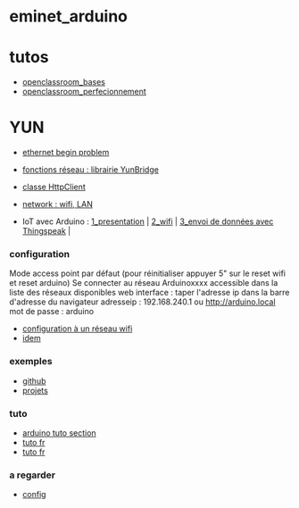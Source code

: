 # eminet_arduino





 # tutos
 * [openclassroom_bases](https://openclassrooms.com/fr/courses/2778161-programmez-vos-premiers-montages-avec-arduino/3285107-installez-vos-outils-de-travail)
 * [openclassroom_perfecionnement](https://openclassrooms.com/fr/courses/3290206-perfectionnez-vous-dans-la-programmation-arduino/3290213-decouvrez-les-principes-mecaniques-des-robots-autonomes)

# YUN
* [ethernet begin problem](https://openclassrooms.com/forum/sujet/arduino-yun-ethernet-begin-mac-probleme)
* [fonctions réseau : librairie YunBridge](http://arduino.cc/en/Reference/YunBridgeLibrary)
* [classe HttpClient](http://arduino.cc/en/Tutorial/HttpClient) 
* [network : wifi, LAN](https://forum.arduino.cc/index.php?topic=345921.0)

* IoT avec Arduino : 
[1_presentation](https://www.youtube.com/watch?v=AYUndgIe_Y4&list=PLoQxGoo4OJ8FiGlbGU-kfHTbArbA-TyeM&index=8) | 
[2_wifi](https://www.youtube.com/watch?v=gD0PUKQiGqo) |
[3_envoi de données avec Thingspeak](https://www.youtube.com/watch?v=5pdSJkjW8Dw&list=PLoQxGoo4OJ8FiGlbGU-kfHTbArbA-TyeM&index=10) |

### configuration 
Mode access point par défaut (pour réinitialiser appuyer 5" sur le reset wifi et reset arduino)
Se connecter au réseau Arduinoxxxx accessible dans la liste des réseaux disponibles
web interface : taper l'adresse ip dans la barre d'adresse du navigateur
adresseip : 192.168.240.1 ou http://arduino.local
mot de passe : arduino
* [configuration à un réseau wifi](https://www.arduino.cc/en/Guide/ArduinoYun#toc13)
* [idem](https://www.twilio.com/blog/2015/02/arduino-wifi-getting-started-arduino-yun.html)

### exemples
* [github](https://github.com/mat-lo/yun-examples)
* [projets](https://create.arduino.cc/projecthub/products/arduino-yun)

### tuto
* [arduino tuto section](https://www.arduino.cc/en/Tutorial/HomePage)
* [tuto fr](http://lessons.julien-drochon.net/arduino-yun/)
* [tuto fr](https://lewebpedagogique.com/isneiffel/files/2017/04/Arduino-YUN.pdf)

### a regarder
* [config](https://www.youtube.com/watch?v=sa2ynrJffdg&lc=UgjG-3dkFVwC_3gCoAEC)


